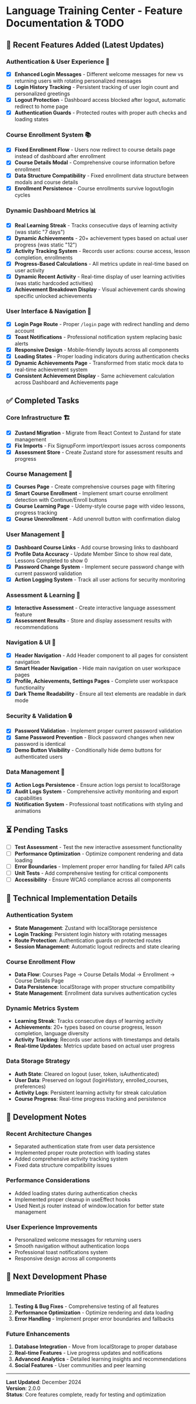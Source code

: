 # Language Training Center - Feature Documentation & TODO

## 🚀 Recent Features Added (Latest Updates)

### **Authentication & User Experience** 🔐
- [x] **Enhanced Login Messages** - Different welcome messages for new vs returning users with rotating personalized messages
- [x] **Login History Tracking** - Persistent tracking of user login count and personalized greetings
- [x] **Logout Protection** - Dashboard access blocked after logout, automatic redirect to home page
- [x] **Authentication Guards** - Protected routes with proper auth checks and loading states

### **Course Enrollment System** 📚
- [x] **Fixed Enrollment Flow** - Users now redirect to course details page instead of dashboard after enrollment
- [x] **Course Details Modal** - Comprehensive course information before enrollment
- [x] **Data Structure Compatibility** - Fixed enrollment data structure between modals and course details
- [x] **Enrollment Persistence** - Course enrollments survive logout/login cycles

### **Dynamic Dashboard Metrics** 📊
- [x] **Real Learning Streak** - Tracks consecutive days of learning activity (was static "7 days")
- [x] **Dynamic Achievements** - 20+ achievement types based on actual user progress (was static "12")
- [x] **Activity Tracking System** - Records user actions: course access, lesson completion, enrollments
- [x] **Progress-Based Calculations** - All metrics update in real-time based on user activity
- [x] **Dynamic Recent Activity** - Real-time display of user learning activities (was static hardcoded activities)
- [x] **Achievement Breakdown Display** - Visual achievement cards showing specific unlocked achievements

### **User Interface & Navigation** 🎨
- [x] **Login Page Route** - Proper `/login` page with redirect handling and demo account
- [x] **Toast Notifications** - Professional notification system replacing basic alerts
- [x] **Responsive Design** - Mobile-friendly layouts across all components
- [x] **Loading States** - Proper loading indicators during authentication checks
- [x] **Dynamic Achievements Page** - Transformed from static mock data to real-time achievement system
- [x] **Consistent Achievement Display** - Same achievement calculation across Dashboard and Achievements page

## ✅ Completed Tasks

### **Core Infrastructure** 🏗️
- [x] **Zustand Migration** - Migrate from React Context to Zustand for state management
- [x] **Fix Imports** - Fix SignupForm import/export issues across components
- [x] **Assessment Store** - Create Zustand store for assessment results and progress

### **Course Management** 📖
- [x] **Courses Page** - Create comprehensive courses page with filtering
- [x] **Smart Course Enrollment** - Implement smart course enrollment detection with Continue/Enroll buttons
- [x] **Course Learning Page** - Udemy-style course page with video lessons, progress tracking
- [x] **Course Unenrollment** - Add unenroll button with confirmation dialog

### **User Management** 👤
- [x] **Dashboard Course Links** - Add course browsing links to dashboard
- [x] **Profile Data Accuracy** - Update Member Since to show real date, Lessons Completed to show 0
- [x] **Password Change System** - Implement secure password change with current password validation
- [x] **Action Logging System** - Track all user actions for security monitoring

### **Assessment & Learning** 🎯
- [x] **Interactive Assessment** - Create interactive language assessment feature
- [x] **Assessment Results** - Store and display assessment results with recommendations

### **Navigation & UI** 🧭
- [x] **Header Navigation** - Add Header component to all pages for consistent navigation
- [x] **Smart Header Navigation** - Hide main navigation on user workspace pages
- [x] **Profile, Achievements, Settings Pages** - Complete user workspace functionality
- [x] **Dark Theme Readability** - Ensure all text elements are readable in dark mode

### **Security & Validation** 🔒
- [x] **Password Validation** - Implement proper current password validation
- [x] **Same Password Prevention** - Block password changes when new password is identical
- [x] **Demo Button Visibility** - Conditionally hide demo buttons for authenticated users

### **Data Management** 💾
- [x] **Action Logs Persistence** - Ensure action logs persist to localStorage
- [x] **Audit Logs System** - Comprehensive activity monitoring and export capabilities
- [x] **Notification System** - Professional toast notifications with styling and animations

## ⏳ Pending Tasks

- [ ] **Test Assessment** - Test the new interactive assessment functionality
- [ ] **Performance Optimization** - Optimize component rendering and data loading
- [ ] **Error Boundaries** - Implement proper error handling for failed API calls
- [ ] **Unit Tests** - Add comprehensive testing for critical components
- [ ] **Accessibility** - Ensure WCAG compliance across all components

## 🔧 Technical Implementation Details

### **Authentication System**
- **State Management**: Zustand with localStorage persistence
- **Login Tracking**: Persistent login history with rotating messages
- **Route Protection**: Authentication guards on protected routes
- **Session Management**: Automatic logout redirects and state clearing

### **Course Enrollment Flow**
- **Data Flow**: Courses Page → Course Details Modal → Enrollment → Course Details Page
- **Data Persistence**: localStorage with proper structure compatibility
- **State Management**: Enrollment data survives authentication cycles

### **Dynamic Metrics System**
- **Learning Streak**: Tracks consecutive days of learning activity
- **Achievements**: 20+ types based on course progress, lesson completion, language diversity
- **Activity Tracking**: Records user actions with timestamps and details
- **Real-time Updates**: Metrics update based on actual user progress

### **Data Storage Strategy**
- **Auth State**: Cleared on logout (user, token, isAuthenticated)
- **User Data**: Preserved on logout (loginHistory, enrolled_courses, preferences)
- **Activity Logs**: Persistent learning activity for streak calculation
- **Course Progress**: Real-time progress tracking and persistence

## 📝 Development Notes

### **Recent Architecture Changes**
- Separated authentication state from user data persistence
- Implemented proper route protection with loading states
- Added comprehensive activity tracking system
- Fixed data structure compatibility issues

### **Performance Considerations**
- Added loading states during authentication checks
- Implemented proper cleanup in useEffect hooks
- Used Next.js router instead of window.location for better state management

### **User Experience Improvements**
- Personalized welcome messages for returning users
- Smooth navigation without authentication loops
- Professional toast notifications system
- Responsive design across all components

## 🚀 Next Development Phase

### **Immediate Priorities**
1. **Testing & Bug Fixes** - Comprehensive testing of all features
2. **Performance Optimization** - Optimize rendering and data loading
3. **Error Handling** - Implement proper error boundaries and fallbacks

### **Future Enhancements**
1. **Database Integration** - Move from localStorage to proper database
2. **Real-time Features** - Live progress updates and notifications
3. **Advanced Analytics** - Detailed learning insights and recommendations
4. **Social Features** - User communities and peer learning

---

**Last Updated**: December 2024  
**Version**: 2.0.0  
**Status**: Core features complete, ready for testing and optimization
